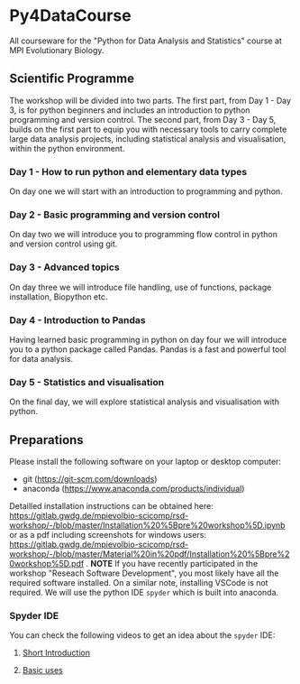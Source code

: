 # Py4DataCourse

All courseware for the "Python for Data Analysis and Statistics" course at MPI Evolutionary Biology.

## Scientific Programme
The workshop will be divided into two parts. The first part, from Day 1 - Day 3, is for python beginners and includes an introduction to python programming and version control. The second part, from Day 3 - Day 5, builds on the first part to equip you with necessary tools to carry complete large data analysis projects, including statistical analysis and visualisation, within the python environment.

### Day 1 - How to run python and elementary data types
On day one we will start with an introduction to programming and python.

### Day 2 - Basic programming and version control
On day two we will introduce you to programming flow control in python and version control using git.

### Day 3 - Advanced topics
On day three we will introduce file handling, use of functions, package installation, Biopython etc.

### Day 4 - Introduction to Pandas
Having learned basic programming in python on day four we will introduce you to a python package called Pandas. Pandas is a fast and powerful tool for data analysis.

### Day 5 - Statistics and visualisation
On the final day, we will explore statistical analysis and visualisation with python.



## Preparations
Please install the following software on your laptop or desktop computer:
* git (https://git-scm.com/downloads)
* anaconda (https://www.anaconda.com/products/individual)

Detailled installation instructions can be obtained here: https://gitlab.gwdg.de/mpievolbio-scicomp/rsd-workshop/-/blob/master/Installation%20%5Bpre%20workshop%5D.ipynb
or as a pdf including screenshots for windows users: https://gitlab.gwdg.de/mpievolbio-scicomp/rsd-workshop/-/blob/master/Material%20in%20pdf/Installation%20%5Bpre%20workshop%5D.pdf . **NOTE** If you have recently participated in the workshop "Reseach Software Development", you most likely have all the required software installed. On a similar note, installing VSCode is not required. We will use the python IDE `spyder` which is built into anaconda.

### Spyder IDE 
You can check the following videos to get an idea about the `spyder` IDE:

1. [Short Introduction](https://www.youtube.com/watch?v=E2Dap5SfXkI&ab_channel=SpyderIDE)

2. [Basic uses](https://www.youtube.com/watch?v=WV9bm4ey7Cg&ab_channel=SpyderIDE)



